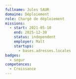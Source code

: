 ```yaml
---
fullname: Jules SAUR
domaine: Déploiement
role: Chargé de déploiement
missions:
  - start: 2021-05-10
    end: 2025-12-30
    status: independent
    employer: Malt
    startups:
      - bases.adresses.locales
badges:
  - segur
competences:
  - Croissance
---
```

